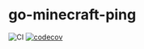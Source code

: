 # go-minecraft-ping

![CI](https://github.com/Coderlane/go-minecraft-ping/workflows/CI/badge.svg) [![codecov](https://codecov.io/gh/Coderlane/go-minecraft-ping/branch/main/graph/badge.svg?token=0R6RJ2IEZS)](https://codecov.io/gh/Coderlane/go-minecraft-ping)
